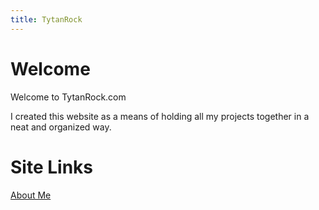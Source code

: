 ```yaml
---
title: TytanRock
---
```


# Welcome
Welcome to TytanRock.com

I created this website as a means of holding all my projects together in a neat and organized way.

# Site Links
[About Me](/about)

